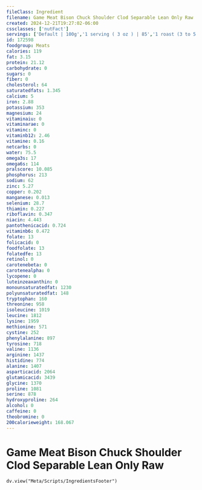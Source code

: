 ```yaml
---
fileClass: Ingredient
filename: Game Meat Bison Chuck Shoulder Clod Separable Lean Only Raw
created: 2024-12-21T19:27:02-06:00
cssclasses: ['nutFact']
servings: ['Default | 100g','1 serving ( 3 oz ) | 85','1 roast (3 to 5 lb roast) | 1237']
id: 172598
foodgroup: Meats
calories: 119
fat: 3.15
protein: 21.12
carbohydrate: 0
sugars: 0
fiber: 0
cholesterol: 64
saturatedfats: 1.345
calcium: 5
iron: 2.88
potassium: 353
magnesium: 24
vitaminaiu: 0
vitaminarae: 0
vitaminc: 0
vitaminb12: 2.46
vitamine: 0.16
netcarbs: 0
water: 75.5
omega3s: 17
omega6s: 114
pralscore: 10.085
phosphorus: 213
sodium: 62
zinc: 5.27
copper: 0.202
manganese: 0.013
selenium: 28.7
thiamin: 0.227
riboflavin: 0.347
niacin: 4.443
pantothenicacid: 0.724
vitaminb6: 0.472
folate: 13
folicacid: 0
foodfolate: 13
folatedfe: 13
retinol: 0
carotenebeta: 0
carotenealpha: 0
lycopene: 0
luteinzeaxanthin: 0
monounsaturatedfat: 1230
polyunsaturatedfat: 148
tryptophan: 160
threonine: 958
isoleucine: 1019
leucine: 1812
lysine: 1959
methionine: 571
cystine: 252
phenylalanine: 897
tyrosine: 718
valine: 1136
arginine: 1437
histidine: 774
alanine: 1407
asparticacid: 2064
glutamicacid: 3439
glycine: 1370
proline: 1081
serine: 878
hydroxyproline: 264
alcohol: 0
caffeine: 0
theobromine: 0
200calorieweight: 168.067
---
```


# Game Meat Bison Chuck Shoulder Clod Separable Lean Only Raw

```dataviewjs
dv.view("Meta/Scripts/IngredientsFooter")
```
